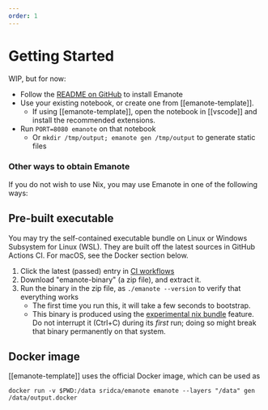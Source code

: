 ```yaml
---
order: 1
---
```


# Getting Started

WIP, but for now:

- Follow the [README on GitHub](https://github.com/srid/emanote#emanote) to install Emanote
- Use your existing notebook, or create one from [[emanote-template]].
  - If using [[emanote-template]], open the notebook in [[vscode]] and install the recommended extensions.
- Run `PORT=8080 emanote` on that notebook
  - Or `mkdir /tmp/output; emanote gen /tmp/output` to generate static files

### Other ways to obtain Emanote

If you do not wish to use Nix, you may use Emanote in one of the following ways:

## Pre-built executable

You may try the self-contained executable bundle on Linux or Windows Subsystem for Linux (WSL). They are built off the latest sources in GitHub Actions CI. For macOS, see the Docker section below.

1. Click the latest (passed) entry in [CI workflows](https://github.com/srid/emanote/actions?query=branch%3Amaster)
1. Download "emanote-binary" (a zip file), and extract it.
1. Run the binary in the zip file, as `./emanote --version` to verify that everything works
   - The first time you run this, it will take a few seconds to bootstrap.
   - This binary is produced using the [experimental nix bundle](https://nixos.org/manual/nix/unstable/command-ref/new-cli/nix3-bundle.html) feature. Do not interrupt it (Ctrl+C) during its *first* run; doing so might break that binary permanently on that system.

## Docker image

[[emanote-template]] uses the official Docker image, which can be used as

```
docker run -v $PWD:/data sridca/emanote emanote --layers "/data" gen /data/output.docker
```